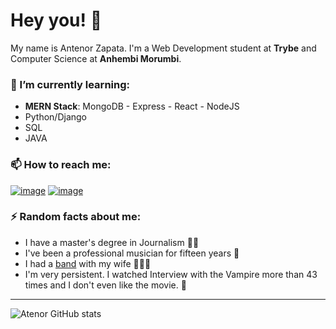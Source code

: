 
# Hey you! 👋

My name is Antenor Zapata. I'm a Web Development student at **Trybe** and Computer Science at **Anhembi Morumbi**.

### 🌱 I’m currently learning: 


- **MERN Stack**: MongoDB - Express - React - NodeJS
-  Python/Django
-  SQL
-  JAVA


### 📫 How to reach me:
  [![image](https://img.shields.io/badge/LinkedIn-0077B5?style=for-the-badge&logo=linkedin&logoColor=white)](https://www.linkedin.com/in/antenorzpt/) [![image](https://img.shields.io/badge/Instagram-E4405F?style=for-the-badge&logo=instagram&logoColor=white)](https://www.instagram.com/nokszap/)
  
 ### ⚡ Random facts about me:
- I have a master's degree in Journalism 👨‍🎓
- I've been a professional musician for fifteen years 🎸
- I had a [band](https://www.instagram.com/projetozis/) with my wife 👨🎵👩
- I'm very persistent. I watched Interview with the Vampire more than 43 times and I don't even like the movie. 🧛
---
![Atenor GitHub stats](https://github-readme-stats.vercel.app/api?username=AntenorZapata&show_icons=true&theme=radical)

